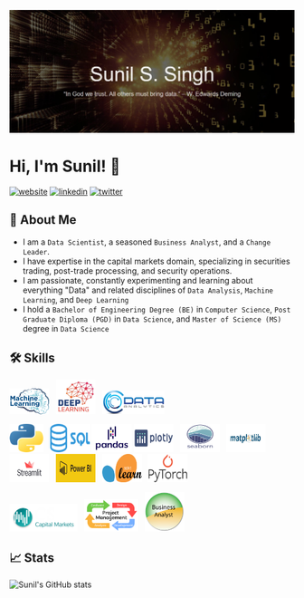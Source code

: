 
![Logo](https://github.com/sssingh/sssingh/blob/main/github_profile_readme.png)
# Hi, I'm Sunil! 👋

[![website](https://img.shields.io/badge/web_site-8B5BE8?style=for-the-badge&logo=ko-fi&logoColor=white)](https://https://sssingh.github.io/DSPortfolio/)
[![linkedin](https://img.shields.io/badge/linkedin-0A66C2?style=for-the-badge&logo=linkedin&logoColor=white)](https://www.linkedin.com/in/sssingh/)
[![twitter](https://img.shields.io/badge/twitter-1DA1F2?style=for-the-badge&logo=twitter&logoColor=white)](https://twitter.com/@_sssingh)

## 🚀 About Me
* I am a `Data Scientist`, a seasoned `Business Analyst`, and a `Change Leader`. 
* I have expertise in the capital markets domain, specializing in securities trading,  post-trade processing, and security operations.
* I am passionate, constantly experimenting and learning about everything "Data" and related disciplines of `Data Analysis`, `Machine Learning`, and `Deep Learning`
* I hold a `Bachelor of Engineering Degree (BE)` in `Computer Science`, `Post Graduate Diploma (PGD)` in `Data Science`, and `Master of Science (MS)` degree in `Data Science`


## 🛠 Skills
<p float="left">
  <img src="machine-learning.png" width="70" />&nbsp;&nbsp;
  <img src="deep-learning.jpg" width="70" />&nbsp;&nbsp; 
  <img src="data-analytics.png" width="110" />
</p>
<p float="left">
  <img src="python-logo.png" width="60" height="50" />&nbsp;&nbsp;
  <img src="sql-logo.png" width="70" height="50" />
  <img src="pandas-logo.png" width="70" height="50"/>
  <img src="plotly-logo.png" width="70" height="50" />&nbsp;&nbsp;
  <img src="seaborn-logo.png" width="70" height="50" />&nbsp;&nbsp;
  <img src="matplotlib-logo.jpg" width="70" height="50" height="40"/>
  <img src="streamlit-logo.jpg" width="70" height="50" />&nbsp;&nbsp;
  <img src="powerbi-logo.jpg" width="70" height="50"/>&nbsp;&nbsp;
  <img src="scikit-learn-logo.png" width="70" height="50" />&nbsp;&nbsp;
  <img src="pytorch-logo.png" width="70" height="50" />&nbsp;&nbsp; 
</p>
<p float="left">
  <img src="capital-market.png" width="120" />&nbsp;&nbsp;
  <img src="project-management-logo.png" width="95" />&nbsp;&nbsp; 
  <img src="business-analysis-logo.png" width="70" />&nbsp;&nbsp;
</p>

## 📈 Stats
![Sunil's GitHub stats](https://github-readme-stats.vercel.app/api?username=sssingh&&show_icons=true&theme=cobalt)
